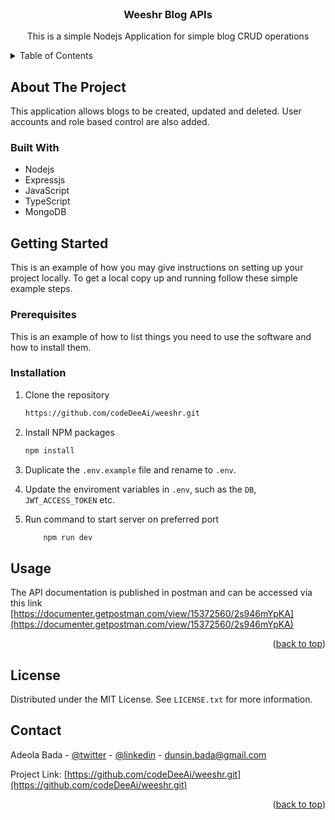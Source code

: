 <div id="top"></div>
<!-- PROJECT LOGO -->
<br />
<div align="center">

<h3 align="center">Weeshr Blog APIs</h3>

  <p align="center">
    This is a simple Nodejs Application for simple blog CRUD operations
  </p>
</div>

<!-- TABLE OF CONTENTS -->
<details>
  <summary>Table of Contents</summary>
  <ol>
    <li>
      <a href="#about-the-project">About The Project</a>
      <ul>
        <li><a href="#built-with">Built With</a></li>
      </ul>
    </li>
    <li>
      <a href="#getting-started">Getting Started</a>
      <ul>
        <li><a href="#prerequisites">Prerequisites</a></li>
        <li><a href="#installation">Installation</a></li>
      </ul>
    </li>
    <li><a href="#usage">Api Documentation</a></li>
    <li><a href="#license">License</a></li>
    <li><a href="#contact">Contact</a></li>
  </ol>
</details>

<!-- ABOUT THE PROJECT -->

## About The Project

This application allows blogs to be created, updated and deleted. User accounts and role based control are also added.

### Built With

- Nodejs
- Expressjs
- JavaScript
- TypeScript
- MongoDB

<!-- GETTING STARTED -->

## Getting Started

This is an example of how you may give instructions on setting up your project locally.
To get a local copy up and running follow these simple example steps.

### Prerequisites

This is an example of how to list things you need to use the software and how to install them.

### Installation

1. Clone the repository

    ```sh
    https://github.com/codeDeeAi/weeshr.git
    ```

2. Install NPM packages
   ```sh
   npm install
   ```
3. Duplicate the `.env.example` file and rename to `.env`.

4. Update the enviroment variables in `.env`, such as the `DB`, `JWT_ACCESS_TOKEN` etc.

5. Run command to start server on preferred port
    ```sh
        npm run dev
    ```

<!-- USAGE EXAMPLES -->

## Usage

The API documentation is published in postman and can be accessed via this link
[https://documenter.getpostman.com/view/15372560/2s946mYpKA](https://documenter.getpostman.com/view/15372560/2s946mYpKA)

<p align="right">(<a href="#top">back to top</a>)</p>

<!-- ROADMAP -->

<!-- LICENSE -->

## License

Distributed under the MIT License. See `LICENSE.txt` for more information.

<!-- CONTACT -->

## Contact

Adeola Bada - [@twitter](https://twitter.com/AdeolaBada1) - [@linkedin](https://www.linkedin.com/in/adeola-bada-aiism-a51174124/) - dunsin.bada@gmail.com

Project Link: [https://github.com/codeDeeAi/weeshr.git](https://github.com/codeDeeAi/weeshr.git)

<p align="right">(<a href="#top">back to top</a>)</p>

